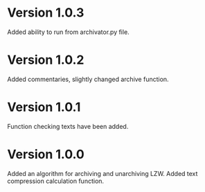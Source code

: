 # Version 1.0.3                           
Added ability to run from archivator.py file.

# Version 1.0.2
Added commentaries, slightly changed archive function.  

# Version 1.0.1
Function checking texts have been added. 

# Version 1.0.0
Added an algorithm for archiving and unarchiving LZW. Added text compression calculation function. 



